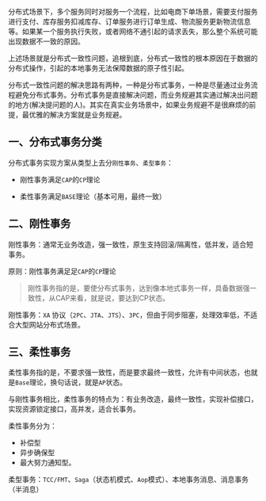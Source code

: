 分布式场景下，多个服务同时对服务一个流程，比如电商下单场景，需要支付服务进行支付、库存服务扣减库存、订单服务进行订单生成、物流服务更新物流信息等。如果某一个服务执行失败，或者网络不通引起的请求丢失，那么整个系统可能出现数据不一致的原因。

上述场景就是分布式一致性问题，追根到底，分布式一致性的根本原因在于数据的分布式操作，引起的本地事务无法保障数据的原子性引起。

分布式一致性问题的解决思路有两种，一种是分布式事务，一种是尽量通过业务流程避免分布式事务。分布式事务是直接解决问题，而业务规避其实通过解决出问题的地方(解决提问题的人)。其实在真实业务场景中，如果业务规避不是很麻烦的前提，最优雅的解决方案就是业务规避。

## 一、分布式事务分类

分布式事务实现方案从类型上去分`刚性事务`、`柔型事务`：

* 刚性事务满足`CAP`的`CP`理论

* 柔性事务满足`BASE`理论（基本可用，最终一致）

## 二、刚性事务

刚性事务：通常无业务改造，强一致性，原生支持回滚/隔离性，低并发，适合短事务。

原则：刚性事务满足足`CAP`的`CP`理论

> 刚性事务指的是，要使分布式事务，达到像本地式事务一样，具备数据强一致性，从CAP来看，就是说，要达到CP状态。

刚性事务：`XA` 协议（`2PC`、`JTA`、`JTS`）、`3PC`，但由于同步阻塞，处理效率低，不适合大型网站分布式场景。

## 三、柔性事务

柔性事务指的是，不要求强一致性，而是要求最终一致性，允许有中间状态，也就是`Base`理论，换句话说，就是`AP`状态。

与刚性事务相比，柔性事务的特点为：有业务改造，最终一致性，实现补偿接口，实现资源锁定接口，高并发，适合长事务。

柔性事务分为：

* 补偿型
* 异步确保型
* 最大努力通知型。

柔型事务：`TCC/FMT`、`Saga`（状态机模式、`Aop`模式）、本地事务消息、消息事务（半消息）